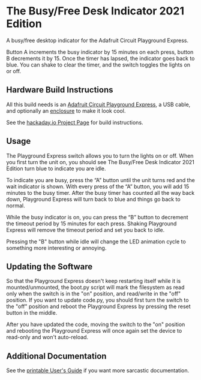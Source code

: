 # The Busy/Free Desk Indicator 2021 Edition

A busy/free desktop indicator for the Adafruit Circuit Playground Express.

Button A increments the busy indicator by 15 minutes on each press, button B decrements it by 15. Once the timer has lapsed, the indicator goes back to blue. You can shake to clear the timer, and the switch toggles the lights on or off.


## Hardware Build Instructions

All this build needs is an [Adafruit Circuit Playground Express](https://www.adafruit.com/product/3333), a USB cable, and optionally an [enclosure](https://www.adafruit.com/product/3333) to make it look cool.

See the [hackaday.io Project Page](https://hackaday.io/project/175732-busyfree-desk-indicator) for build instructions.


## Usage

The Playground Express switch allows you to turn the lights on or off. When you first turn the unit on, you should see The Busy/Free Desk Indicator 2021 Edition turn blue to indicate you are idle.

To indicate you are busy, press the “A” button until the unit turns red and the wait indicator is shown. With every press of the “A” button, you will add 15 minutes to the busy timer. After the busy timer has counted all the way back down, Playground Express will turn back to blue and things go back to normal.

While the busy indicator is on, you can press the “B” button to decrement the timeout period by 15 minutes for each press. Shaking Playground Express will remove the timeout period and set you back to idle.

Pressing the "B" button while idle will change the LED animation cycle to something more interesting or annoying.


## Updating the Software

So that the Playground Express doesn't keep restarting itself while it is mounted/unmounted, the boot.py script will mark the filesystem as read only when the switch is in the "on" position, and read/write in the "off" position. If you want to update code.py, you should first turn the switch to the "off" position and reboot the Playground Express by pressing the reset button in the middle.

After you have updated the code, moving the switch to the "on" position and rebooting the Playground Express will once again set the device to read-only and won't auto-reload.


## Additional Documentation

See the [printable User's Guide](https://docs.google.com/document/d/1Aq5RcLSJUTe7unPQ9NFNM568gAli1XiDiWOW0XTifgc/) if you want more sarcastic documentation.
